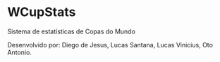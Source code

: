 WCupStats
=========

Sistema de estatísticas de Copas do Mundo

Desenvolvido por: Diego de Jesus, Lucas Santana, Lucas Vinicius, Oto Antonio.
